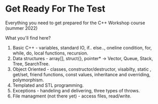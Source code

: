 # Get Ready For The Test
Everything you need to get prepared for the C++ Workshop course (summer 2022)

What you'll find here?
1. Basic C++ - variables, standard IO, if.. else.., oneline condition, for, while, do, local functions, recursion. 
2. Data structures - array[], struct{}, pointer* -> Vector<T>, Queue<T>, Stack<T>, Tree<T>, SearchTree<T>.
3. Object Oriented - classes, constructor/destructor, visabilty, static , get/set, friend functions, const values, inheritance and overriding, polymorphism.
4. Templated and STL programming.
5. Exceptions - handeling and delivering, three types of throws.
6. File managment (not there yet) - access files, read/write.
